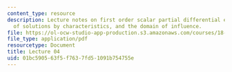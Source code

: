 ```yaml
---
content_type: resource
description: Lecture notes on first order scalar partial differential equations, examples
  of solutions by characteristics, and the domain of influence.
file: https://ol-ocw-studio-app-production.s3.amazonaws.com/courses/18-306-advanced-partial-differential-equations-with-applications-fall-2009/01bc590563f5f7637fd51091b754755e_MIT18_306f09_lec04.pdf
file_type: application/pdf
resourcetype: Document
title: Lecture 04
uid: 01bc5905-63f5-f763-7fd5-1091b754755e
---
```

